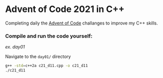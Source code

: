 # Advent of Code 2021 in C++

Completing daily the [Advent of Code](https://adventofcode.com/2021) challanges to improve my C++ skills.

### Compile and run the code yourself:

_ex. day01_

Navigate to the `day01/` directory
```bash
g++ -std=c++2a c21_d11.cpp -o c21_d11
./c21_d11
```
